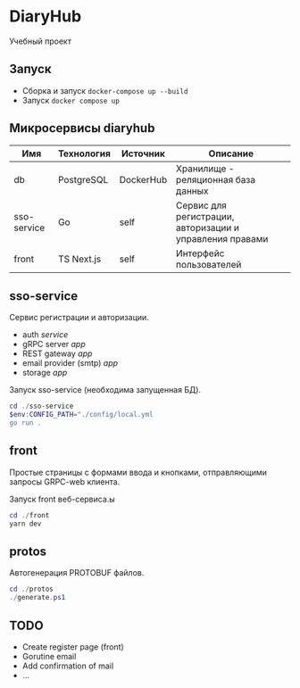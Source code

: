 # DiaryHub
Учебный проект

## Запуск
- Сборка и запуск `docker-compose up --build`
- Запуск `docker compose up`

## Микросервисы diaryhub
|     Имя     | Технология | Источник  | Описание |
| ----------- | ---------- | --------- | -------- |
| db          | PostgreSQL | DockerHub | Хранилище - реляционная база данных
| sso-service | Go         | self      | Сервис для регистрации, авторизации и управления правами
| front       | TS Next.js | self      | Интерфейс пользователей

## sso-service
Сервис регистрации и авторизации.

- auth *service*
- gRPC server *app*
- REST gateway *app*
- email provider (smtp) *app*
- storage *app*

Запуск sso-service (необходима запущенная БД).
```powershell
cd ./sso-service
$env:CONFIG_PATH="./config/local.yml
go run .
```

## front
Простые страницы с формами ввода и кнопками, отправляющими запросы GRPC-web клиента.

Запуск front веб-сервиса.ы
```powershell
cd ./front
yarn dev
```

## protos
Автогенерация PROTOBUF файлов.
```powershell
cd ./protos
./generate.ps1
```

## TODO
- Create register page (front)
- Gorutine email
- Add confirmation of mail
- ...
